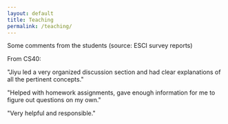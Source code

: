 ```yaml
---
layout: default
title: Teaching
permalink: /teaching/
---
```



Some comments from the students (source: ESCI survey reports)  

From CS40:

"Jiyu led a very organized discussion section and had clear explanations of all the pertinent concepts."

"Helped with homework assignments, gave enough information for me to figure out questions on my own."

"Very helpful and responsible."






